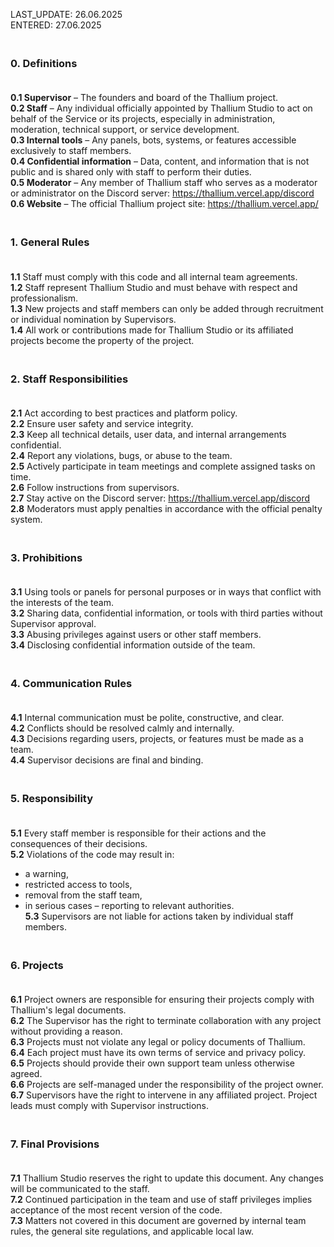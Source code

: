 LAST_UPDATE: 26.06.2025   
ENTERED: 27.06.2025   

### <br> 0. Definitions <br><br>
**0.1 Supervisor** – The founders and board of the Thallium project. <br>
**0.2 Staff** – Any individual officially appointed by Thallium Studio to act on behalf of the Service or its projects, especially in administration, moderation, technical support, or service development. <br>
**0.3 Internal tools** – Any panels, bots, systems, or features accessible exclusively to staff members. <br>
**0.4 Confidential information** – Data, content, and information that is not public and is shared only with staff to perform their duties. <br>
**0.5 Moderator** – Any member of Thallium staff who serves as a moderator or administrator on the Discord server: https://thallium.vercel.app/discord <br>
**0.6 Website** – The official Thallium project site: https://thallium.vercel.app/ <br>

### <br> 1. General Rules <br><br>
**1.1** Staff must comply with this code and all internal team agreements. <br>
**1.2** Staff represent Thallium Studio and must behave with respect and professionalism. <br>
**1.3** New projects and staff members can only be added through recruitment or individual nomination by Supervisors. <br>
**1.4** All work or contributions made for Thallium Studio or its affiliated projects become the property of the project. <br>

### <br> 2. Staff Responsibilities <br><br>
**2.1** Act according to best practices and platform policy. <br>
**2.2** Ensure user safety and service integrity. <br>
**2.3** Keep all technical details, user data, and internal arrangements confidential. <br>
**2.4** Report any violations, bugs, or abuse to the team. <br>
**2.5** Actively participate in team meetings and complete assigned tasks on time. <br>
**2.6** Follow instructions from supervisors. <br>
**2.7** Stay active on the Discord server: https://thallium.vercel.app/discord <br>
**2.8** Moderators must apply penalties in accordance with the official penalty system. <br>

### <br> 3. Prohibitions <br><br>
**3.1** Using tools or panels for personal purposes or in ways that conflict with the interests of the team. <br>
**3.2** Sharing data, confidential information, or tools with third parties without Supervisor approval. <br>
**3.3** Abusing privileges against users or other staff members. <br>
**3.4** Disclosing confidential information outside of the team. <br>

### <br> 4. Communication Rules <br><br>
**4.1** Internal communication must be polite, constructive, and clear. <br>
**4.2** Conflicts should be resolved calmly and internally. <br>
**4.3** Decisions regarding users, projects, or features must be made as a team. <br>
**4.4** Supervisor decisions are final and binding. <br>

### <br> 5. Responsibility <br><br>
**5.1** Every staff member is responsible for their actions and the consequences of their decisions. <br>
**5.2** Violations of the code may result in: <br>
- a warning, <br>
- restricted access to tools, <br>
- removal from the staff team, <br>
- in serious cases – reporting to relevant authorities. <br>
**5.3** Supervisors are not liable for actions taken by individual staff members. <br>

### <br> 6. Projects <br><br>
**6.1** Project owners are responsible for ensuring their projects comply with Thallium's legal documents. <br>
**6.2** The Supervisor has the right to terminate collaboration with any project without providing a reason. <br>
**6.3** Projects must not violate any legal or policy documents of Thallium. <br>
**6.4** Each project must have its own terms of service and privacy policy. <br>
**6.5** Projects should provide their own support team unless otherwise agreed. <br>
**6.6** Projects are self-managed under the responsibility of the project owner. <br>
**6.7** Supervisors have the right to intervene in any affiliated project. Project leads must comply with Supervisor instructions. <br>

### <br> 7. Final Provisions <br><br>
**7.1** Thallium Studio reserves the right to update this document. Any changes will be communicated to the staff. <br>
**7.2** Continued participation in the team and use of staff privileges implies acceptance of the most recent version of the code. <br>
**7.3** Matters not covered in this document are governed by internal team rules, the general site regulations, and applicable local law. <br>
